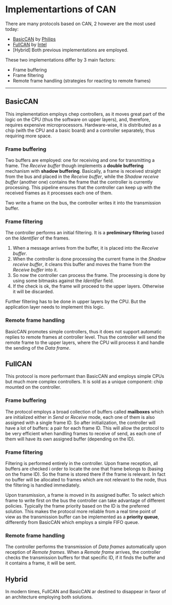 # Implementartions of CAN

There are many protocols based on CAN, 2 however are the most used today:

- [BasicCAN](implementations.md#basiccan) by [Philips](https://en.wikipedia.org/wiki/Philips)
- [FullCAN](implementations.md#fullcan) by [Intel](https://en.wikipedia.org/wiki/Intel)
- [Hybrid] Both previous implementations are employed.

These two implementations differ by 3 main factors:

- Frame buffering
- Frame filtering
- Remote frame handling (strategies for reacting to remote frames)

---

## BasicCAN
This implementation employs chep controllers, as it moves great part of the logic on the CPU (thus the software on upper layers), and, therefore, requires expensive microprocessors. Hardware-wise, it is distributed as a chip (with the CPU and a basic board) and a controller separately, thus requiring more space.

### Frame buffering
Two buffers are employed: one for receiving and one for transmitting a frame. The _Receive buffer_ though implements a **double buffering** mechanism with **shadow buffering**. Basically, a frame is received straight from the bus and placed in the _Receive buffer_, while the _Shadow receive buffer_ (another one) contains the frame that the controller is currently processing. This pipeline ensures that the controller can keep up with the received frames as it processes each one of them.

Two write a frame on the bus, the controller writes it into the transmission buffer.

### Frame filtering
The controller performs an initial filtering. It is a **preliminary filtering** based on the _Identifier_ of the frames.

1. When a message arrives from the buffer, it is placed into the _Receive buffer_.
2. When the controller is done processing the current frame in the _Shadow receive buffer_, it cleans this buffer and moves the frame from the _Receive buffer_ into it.
3. So now the controller can process the frame. The processing is done by using some bitmasks against the _Identifier_ field.
4. If the check is ok, the frame will proceed to the upper layers. Otherwise it will be discarded.

Further filtering has to be done in upper layers by the CPU. But the application layer needs to implement this logic.

### Remote frame handling
BasicCAN promotes simple controllers, thus it does not support automatic replies to remote frames at controller level. Thus the controller will send the remote frame to the upper layers, where the CPU will process it and handle the sending of the _Data frame_.

## FullCAN
This protocol is more performant than BasicCAN and employs simple CPUs but much more complex controllers. It is sold as a unique component: chip mounted on the controller.

### Frame buffering
The protocol employs a broad collection of buffers called **mailboxes** which are initialized either in _Send_ or _Receive_ mode, each one of them is also assigned with a single frame ID. So after initialization, the controller will have a lot of buffers: a pair for each frame ID. This will allow the protocol to be very efficient when handling frames to receive of send, as each one of them will have its own assigned buffer (depending on the ID).

### Frame filtering
Filtering is performed entirely in the controller. Upon frame reception, all buffers are checked i order to locate the one that frame belongs to (basing on the frame ID). So the frame is stored there if the frame is relevant. In fact no buffer will be allocated to frames which are not relevant to the node, thus the filtering is handled immediately.

Upon transmission, a frame is moved in its assigned buffer. To select which frame to write first on the bus the controller can take advantage of different policies. Typically the frame priority based on the ID is the preferred solution. This makes the protocol more reliable from a real time point of view as the transmission buffer can be implemented as a **priority queue**, differently from BasicCAN which employs a simple FIFO queue.

### Remote frame handling
The controller performs the transmission of _Data frames_ automatically upon reception of _Remote frames_. When a _Remote frame_ arrives, the controller checks the transmission buffers for that specific ID, if it finds the buffer and it contains a frame, it will be sent.

## Hybrid
In modern times, FullCAN and BasicCAN ar destined to disappear in favor of an architecture employing both solutions.
